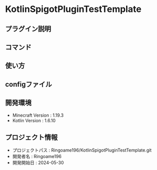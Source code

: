 # KotlinSpigotPluginTestTemplate

## プラグイン説明

## コマンド

## 使い方

## configファイル

## 開発環境
- Minecraft Version : 1.19.3
- Kotlin Version : 1.6.10

## プロジェクト情報
- プロジェクトパス : Ringoame196/KotlinSpigotPluginTestTemplate.git
- 開発者名 : Ringoame196
- 開発開始日 : 2024-05-30
